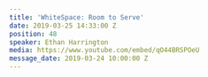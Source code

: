 ```yaml
---
title: 'WhiteSpace: Room to Serve'
date: 2019-03-25 14:33:00 Z
position: 48
speaker: Ethan Harrington
media: https://www.youtube.com/embed/qO44BRSPOeU
message_date: 2019-03-24 10:00:00 Z
---
```



